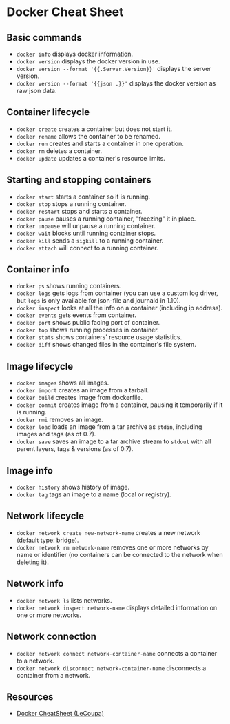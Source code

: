 # Docker Cheat Sheet

## Basic commands

- `docker info` displays docker information.
- `docker version` displays the docker version in use.
- `docker version --format '{{.Server.Version}}'` displays the server version.
- `docker version --format '{{json .}}'` displays the docker version as raw json data.

## Container lifecycle

- `docker create` creates a container but does not start it.
- `docker rename` allows the container to be renamed.
- `docker run` creates and starts a container in one operation.
- `docker rm` deletes a container.
- `docker update` updates a container's resource limits.

## Starting and stopping containers

- `docker start` starts a container so it is running.
- `docker stop` stops a running container.
- `docker restart` stops and starts a container.
- `docker pause` pauses a running container, "freezing" it in place.
- `docker unpause` will unpause a running container.
- `docker wait` blocks until running container stops.
- `docker kill` sends a `sigkill` to a running container.
- `docker attach` will connect to a running container.

## Container info

- `docker ps` shows running containers.
- `docker logs` gets logs from container (you can use a custom log driver, but `logs` is only available for json-file and journald in 1.10).
- `docker inspect` looks at all the info on a container (including ip address).
- `docker events` gets events from container.
- `docker port` shows public facing port of container.
- `docker top` shows running processes in container.
- `docker stats` shows containers' resource usage statistics.
- `docker diff` shows changed files in the container's file system.

## Image lifecycle

- `docker images` shows all images.
- `docker import` creates an image from a tarball.
- `docker build` creates image from dockerfile.
- `docker commit` creates image from a container, pausing it temporarily if it is running.
- `docker rmi` removes an image.
- `docker load` loads an image from a tar archive as `stdin`, including images and tags (as of 0.7).
- `docker save` saves an image to a tar archive stream to `stdout` with all parent layers, tags & versions (as of 0.7).

## Image info

- `docker history` shows history of image.
- `docker tag` tags an image to a name (local or registry).

## Network lifecycle

- `docker network create new-network-name` creates a new network (default type: bridge).
- `docker network rm network-name` removes one or more networks by name or identifier (no containers can be connected to the network when deleting it).

## Network info

- `docker network ls` lists networks.
- `docker network inspect network-name` displays detailed information on one or more networks.

## Network connection

- `docker network connect network-container-name` connects a container to a network.
- `docker network disconnect network-container-name` disconnects a container from a network.

## Resources

- [Docker CheatSheet (LeCoupa)](https://github.com/LeCoupa/awesome-cheatsheets/blob/master/tools/docker.sh)
